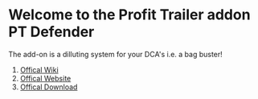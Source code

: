 # Welcome to the Profit Trailer addon PT Defender

The add-on is a dilluting system for your DCA's i.e. a bag buster!

1. [Offical Wiki ](https://github.com/PTDefender/Welcome/wiki)
2. [Offical Website ](https://www.ptdefender.com)
3. [Offical Download ](https://www.ptdefender.com/download)
